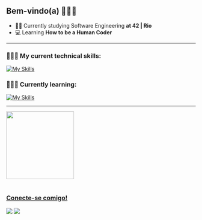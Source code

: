 ## Bem-vindo(a) 👋🏻😀

- 👨‍💻 Currently studying Software Engineering **at 42 | Rio**
- 💻 Learning **How to be a Human Coder**
<hr>
<h3 align="left">🧑🏻‍💻 My current technical skills:</h3>

[![My Skills](https://skillicons.dev/icons?i=bash,c,cpp,git,github,vim,vscode&theme=light)](https://skillicons.dev)

<h3 align="left">🧑🏻‍🏫 Currently learning:</h3>

[![My Skills](https://skillicons.dev/icons?i=javascript,html,css,nodejs,mysql,postgres,docker&theme=light)](https://skillicons.dev)

<hr>
 <div>
   <a href="https://github.com/amenesca">
   <img height="180em" src="https://github-readme-stats.vercel.app/api/top-langs/?username=amenesca&layout=compact&langs_count=6&theme=tokyonight"/>
</div>
 
<br>
 
### Conecte-se comigo! 
 
<div> 
  <a href = "mailto:drawcodex@gmail.com"><img src="https://img.shields.io/badge/-Gmail-%23333?style=for-the-badge&logo=gmail&logoColor=white" target="_blank"></a>
  <a href="https://www.linkedin.com/in/alanmenescalcaceres/" target="_blank"><img src="https://img.shields.io/badge/-LinkedIn-%230077B5?style=for-the-badge&logo=linkedin&logoColor=white" target="_blank"></a>
</div>
